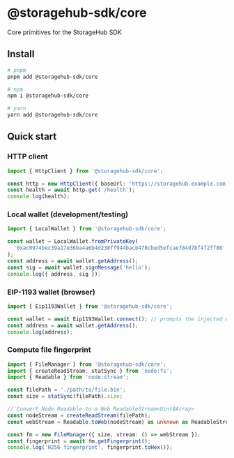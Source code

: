 # @storagehub-sdk/core

Core primitives for the StorageHub SDK

## Install

```bash
# pnpm
pnpm add @storagehub-sdk/core

# npm
npm i @storagehub-sdk/core

# yarn
yarn add @storagehub-sdk/core
```

## Quick start

### HTTP client
```ts
import { HttpClient } from '@storagehub-sdk/core';

const http = new HttpClient({ baseUrl: 'https://storagehub.example.com' });
const health = await http.get('/health');
console.log(health);
```

### Local wallet (development/testing)
```ts
import { LocalWallet } from '@storagehub-sdk/core';

const wallet = LocalWallet.fromPrivateKey(
  '0xac0974bec39a17e36ba4a6b4d238ff944bacb478cbed5efcae784d7bf4f2ff80',
);
const address = await wallet.getAddress();
const sig = await wallet.signMessage('hello');
console.log({ address, sig });
```

### EIP-1193 wallet (browser)
```ts
import { Eip1193Wallet } from '@storagehub-sdk/core';

const wallet = await Eip1193Wallet.connect(); // prompts the injected wallet
const address = await wallet.getAddress();
console.log(address);
```

### Compute file fingerprint
```ts
import { FileManager } from '@storagehub-sdk/core';
import { createReadStream, statSync } from 'node:fs';
import { Readable } from 'node:stream';

const filePath = './path/to/file.bin';
const size = statSync(filePath).size;

// Convert Node Readable to a Web ReadableStream<Uint8Array>
const nodeStream = createReadStream(filePath);
const webStream = Readable.toWeb(nodeStream) as unknown as ReadableStream<Uint8Array>;

const fm = new FileManager({ size, stream: () => webStream });
const fingerprint = await fm.getFingerprint();
console.log('H256 fingerprint', fingerprint.toHex());
```
